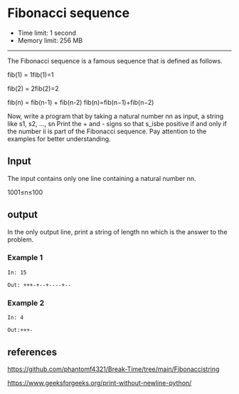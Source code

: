 # Fibonacci sequence

- Time limit: 1 second
- Memory limit: 256 MB

------

The Fibonacci sequence is a famous sequence that is defined as follows.

fib(1) = 1fib(1)=1

fib(2) = 2fib(2)=2

fib(n) = fib(n-1) + fib(n-2) fib(n)=fib(n−1)+fib(n−2)

Now, write a program that by taking a natural number nn as input, a string like s1, s2, ..., sn Print the + and - signs so that s_isbe positive if and only if the number ii is part of the Fibonacci sequence. Pay attention to the examples for better understanding.

## Input
The input contains only one line containing a natural number nn.

1001≤n≤100

## output
In the only output line, print a string of length nn which is the answer to the problem.

### Example 1
````
In: 15
````

````
Out: +++-+--+----+--
````
### Example 2
````
In: 4
````

````
Out:+++-
````

## references
https://github.com/phantomf4321/Break-Time/tree/main/Fibonaccistring

https://www.geeksforgeeks.org/print-without-newline-python/
